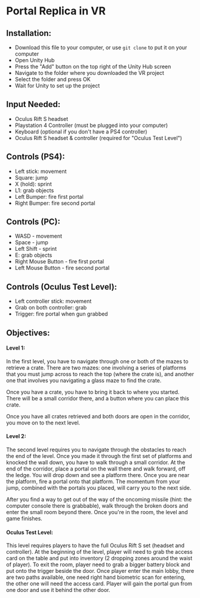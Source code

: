 # Portal Replica in VR

## Installation:
- Download this file to your computer, or use `git clone` to put it on your computer
- Open Unity Hub
- Press the "Add" button on the top right of the Unity Hub screen
- Navigate to the folder where you downloaded the VR project
- Select the folder and press OK
- Wait for Unity to set up the project

## Input Needed:
- Oculus Rift S headset
- Playstation 4 Controller (must be plugged into your computer)
- Keyboard (optional if you don't have a PS4 controller)
- Oculus Rift S headset & controller (required for "Oculus Test Level")

## Controls (PS4):
- Left stick: movement
- Square: jump
- X (hold): sprint
- L1: grab objects
- Left Bumper: fire first portal
- Right Bumper: fire second portal

## Controls (PC):
- WASD - movement
- Space - jump
- Left Shift - sprint
- E: grab objects
- Right Mouse Button - fire first portal
- Left Mouse Button - fire second portal

## Controls (Oculus Test Level):
- Left controller stick: movement
- Grab on both controller: grab
- Trigger: fire portal when gun grabbed


## Objectives:
#### Level 1:
In the first level, you have to navigate through one or both of the mazes to retrieve a crate. There are two mazes: one involving a series of platforms that you must jump across to reach the top (where the crate is), and another one that involves you navigating a glass maze to find the crate.

Once you have a crate, you have to bring it back to where you started. There will be a small corridor there, and a button where you can place this crate.

Once you have all crates retrieved and both doors are open in the corridor, you move on to the next level.

#### Level 2:
The second level requires you to navigate through the obstacles to reach the end of the level. Once you made it through the first set of platforms and knocked the wall down, you have to walk through a small corridor. At the end of the corridor, place a portal on the wall there and walk forward, off the ledge. You will drop down and see a platform there. Once you are near the platform, fire a portal onto that platform. The momentum from your jump, combined with the portals you placed, will carry you to the next side.

After you find a way to get out of the way of the oncoming missile (hint: the computer console there is grabbable), walk through the broken doors and enter the small room beyond there. Once you're in the room, the level and game finishes.

#### Oculus Test Level:
This level requires players to have the full Oculus Rift S set (headset and controller). At the beginning of the level, player will need to grab the access card on the table and put into inventory (2 dropping zones around the waist of player). To exit the room, player need to grab a bigger battery block and put onto the trigger beside the door.
Once player enter the main lobby, there are two paths available, one need right hand biometric scan for entering, the other one will need the access card. Player will gain the portal gun from one door and use it behind the other door.
